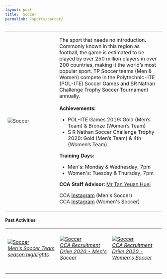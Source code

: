 ```yaml
---
layout: post
title:  Soccer
permalink: /sports/soccer/
---
```


<table>
    <tr>
        <td style="width:33%"><image src="{{site.baseurl}}/images/CCA_soccer.jpg" style="display:block;margin-left:auto;margin-right:auto;" alt="Soccer"></image></td>
        <td>
            <p>
                The sport that needs no introduction. Commonly known in this region as football, the game is estimated to be played by over 250 million players in over 200 countries, making it the world’s most popular sport. TP Soccer teams (Men & Women) compete in the Polytechnic-ITE (POL-ITE) Soccer Games and SR Nathan Challenge Trophy Soccer Tournament annually.<br>
                <br>
                <b>Achievements:</b><br>
                <ul>
                    <li>POL-ITE Games 2019: Gold (Men’s Team) & Bronze (Women’s Team)</li>
                    <li>S R Nathan Soccer Challenge Trophy 2020: Gold (Men’s Team) & 4th (Women’s Team)</li>
                </ul>
            </p>
            <p>
                <b>Training Days:</b><br>
                <ul>
                    <li>Men's: Monday & Wednesday, 7pm</li>
                    <li>Women's: Tuesday & Thursday, 7pm</li>
                </ul>
            </p>
            <p>
                <b>CCA Staff Advisor:</b> <a href="mailto:tanyh@tp.edu.sg">Mr Tan Yeuan Huei</a><br>
            </p>
            <p>
                CCA <a href="https://www.instagram.com/tp_msoccer">Instagram</a> (Men's Soccer)<br>
                CCA <a href="https://www.instagram.com/tpgazelles">Instagram</a> (Women's Soccer)<br>
            </p>
        </td>
    </tr>
</table>


#### Past Activities

<table>
    <tr>
        <td style="width:33%"><br>
            <a href="https://www.instagram.com/p/B_4jkbxAnAM/">
                <image src="{{site.baseurl}}/images/CCA-Soccer_IG1.png" style="display:block;margin-left:auto;margin-right:auto;" alt="Soccer">
                <h6 style="margin-top:0%">Men's Soccer Team season highlights</h6>
                </image>
            </a>
        </td>
        <td style="width:33%"><br>
            <a href="https://www.instagram.com/p/B_zyAcmgDgD/">
                <image src="{{site.baseurl}}/images/CCA-Soccer_IG2.png" style="display:block;margin-left:auto;margin-right:auto;" alt="Soccer">
                <h6 style="margin-top:0%">CCA Recruitment Drive 2020 - Men's Soccer</h6>
                </image>
            </a>
        </td>
        <td style="width:33%"><br>
            <a href="https://www.instagram.com/p/B_yhU0uF6Md/">
                <image src="{{site.baseurl}}/images/CCA-Soccer_IG3.png" style="display:block;margin-left:auto;margin-right:auto;" alt="Soccer">
                <h6 style="margin-top:0%">CCA Recruitment Drive 2020 - Women's Soccer</h6>    
                </image>
            </a>
        </td>
    </tr>
</table>
